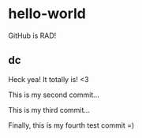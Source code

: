 # hello-world
GitHub is RAD!

## dc ##
Heck yea! It totally is! <3

This is my second commit...

This is my third commit...

Finally, this is my fourth test commit =)
